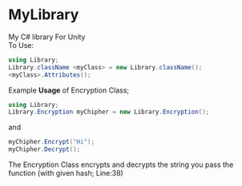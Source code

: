 # MyLibrary
My C# library For Unity 
<br>
To Use:

```cs
using Library;
Library.className <myClass> = new Library.className();
<myClass>.Attributes();
```
Example <strong>Usage</strong> of Encryption Class;
```cs
using Library;
Library.Encryption myChipher = new Library.Encryption();
```
and 
```cs
myChipher.Encrypt("Hi");
myChipher.Decrypt();
```
The Encryption Class encrypts and decrypts the string you pass the function (with given hash; Line:38)
